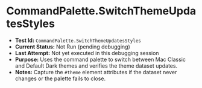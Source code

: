 # CommandPalette.SwitchThemeUpdatesStyles

- **Test Id:** `CommandPalette.SwitchThemeUpdatesStyles`
- **Current Status:** Not Run (pending debugging)
- **Last Attempt:** Not yet executed in this debugging session
- **Purpose:** Uses the command palette to switch between Mac Classic and Default Dark themes and verifies the theme dataset updates.
- **Notes:** Capture the `#theme` element attributes if the dataset never changes or the palette fails to close.
